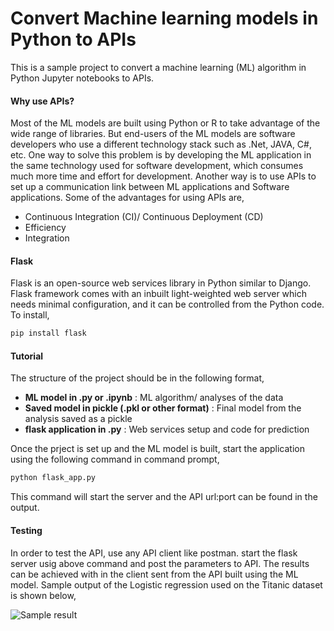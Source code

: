 # Convert Machine learning models in Python to APIs

This is a sample project to convert a machine learning (ML) algorithm in Python Jupyter notebooks to APIs.

#### Why use APIs?
Most of the ML models are built using Python or R to take advantage of the wide range of libraries. But end-users of the ML models are software developers who use a different technology stack such as .Net, JAVA, C#, etc. 
One way to solve this problem is by developing the ML application in the same technology used for software development, which consumes much more time and effort for development. Another way is to use APIs to set up a communication link between ML applications and Software applications. Some of the advantages for using APIs are,

  - Continuous Integration (CI)/ Continuous Deployment (CD) 
  - Efficiency
  - Integration

#### Flask

Flask is an open-source web services library in Python similar to Django. Flask framework comes with an inbuilt light-weighted web server which needs minimal configuration, and it can be controlled from the Python code.
To install,
```sh
pip install flask
```

#### Tutorial
The structure of the project should be in the following format,

- **ML model in .py or .ipynb** : ML algorithm/ analyses of the data
- **Saved model in pickle (.pkl or other format)** : Final model from the analysis saved as a pickle
- **flask application in .py** : Web services setup and code for prediction 

Once the prject is set up and the ML model is built, start the application using the following command in command prompt,
```sh
python flask_app.py
```
This command will start the server and the API url:port can be found in the output.

#### Testing
In order to test the API, use any API client like postman. start the flask server usig above command and post the parameters to API. The results can be achieved with in the client sent from the API built using the ML model.
Sample output of the Logistic regression used on the Titanic dataset is shown below,

![Sample result](https://user-images.githubusercontent.com/47184170/86269666-13cf5780-bb98-11ea-84c1-b1a00731b083.png?raw=true "Title")

